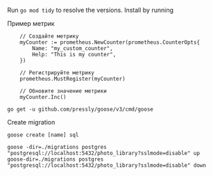 Run `go mod tidy` to resolve the versions. Install by running

Пример метрик
```
	// Создайте метрику
	myCounter := prometheus.NewCounter(prometheus.CounterOpts{
		Name: "my_custom_counter",
		Help: "This is my counter",
	})

	// Регистрируйте метрику
	prometheus.MustRegister(myCounter)

	// Обновите значение метрики
	myCounter.Inc()
```


```
go get -u github.com/pressly/goose/v3/cmd/goose
```

Create migration
```
goose create [name] sql
```
```
goose -dir=./migrations postgres "postgresql://localhost:5432/photo_library?sslmode=disable" up
goose-dir=./migrations postgres "postgresql://localhost:5432/photo_library?sslmode=disable" down
```
